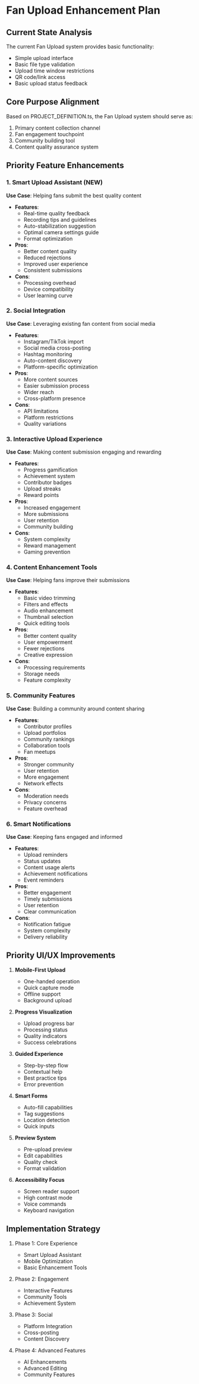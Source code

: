 # Fan Upload Enhancement Plan

## Current State Analysis

The current Fan Upload system provides basic functionality:

- Simple upload interface
- Basic file type validation
- Upload time window restrictions
- QR code/link access
- Basic upload status feedback

## Core Purpose Alignment

Based on PROJECT_DEFINITION.ts, the Fan Upload system should serve as:

1. Primary content collection channel
2. Fan engagement touchpoint
3. Community building tool
4. Content quality assurance system

## Priority Feature Enhancements

### 1. Smart Upload Assistant (NEW)

**Use Case**: Helping fans submit the best quality content

- **Features**:
  - Real-time quality feedback
  - Recording tips and guidelines
  - Auto-stabilization suggestion
  - Optimal camera settings guide
  - Format optimization
- **Pros**:
  - Better content quality
  - Reduced rejections
  - Improved user experience
  - Consistent submissions
- **Cons**:
  - Processing overhead
  - Device compatibility
  - User learning curve

### 2. Social Integration

**Use Case**: Leveraging existing fan content from social media

- **Features**:
  - Instagram/TikTok import
  - Social media cross-posting
  - Hashtag monitoring
  - Auto-content discovery
  - Platform-specific optimization
- **Pros**:
  - More content sources
  - Easier submission process
  - Wider reach
  - Cross-platform presence
- **Cons**:
  - API limitations
  - Platform restrictions
  - Quality variations

### 3. Interactive Upload Experience

**Use Case**: Making content submission engaging and rewarding

- **Features**:
  - Progress gamification
  - Achievement system
  - Contributor badges
  - Upload streaks
  - Reward points
- **Pros**:
  - Increased engagement
  - More submissions
  - User retention
  - Community building
- **Cons**:
  - System complexity
  - Reward management
  - Gaming prevention

### 4. Content Enhancement Tools

**Use Case**: Helping fans improve their submissions

- **Features**:
  - Basic video trimming
  - Filters and effects
  - Audio enhancement
  - Thumbnail selection
  - Quick editing tools
- **Pros**:
  - Better content quality
  - User empowerment
  - Fewer rejections
  - Creative expression
- **Cons**:
  - Processing requirements
  - Storage needs
  - Feature complexity

### 5. Community Features

**Use Case**: Building a community around content sharing

- **Features**:
  - Contributor profiles
  - Upload portfolios
  - Community rankings
  - Collaboration tools
  - Fan meetups
- **Pros**:
  - Stronger community
  - User retention
  - More engagement
  - Network effects
- **Cons**:
  - Moderation needs
  - Privacy concerns
  - Feature overhead

### 6. Smart Notifications

**Use Case**: Keeping fans engaged and informed

- **Features**:
  - Upload reminders
  - Status updates
  - Content usage alerts
  - Achievement notifications
  - Event reminders
- **Pros**:
  - Better engagement
  - Timely submissions
  - User retention
  - Clear communication
- **Cons**:
  - Notification fatigue
  - System complexity
  - Delivery reliability

## Priority UI/UX Improvements

1. **Mobile-First Upload**

   - One-handed operation
   - Quick capture mode
   - Offline support
   - Background upload

2. **Progress Visualization**

   - Upload progress bar
   - Processing status
   - Quality indicators
   - Success celebrations

3. **Guided Experience**

   - Step-by-step flow
   - Contextual help
   - Best practice tips
   - Error prevention

4. **Smart Forms**

   - Auto-fill capabilities
   - Tag suggestions
   - Location detection
   - Quick inputs

5. **Preview System**

   - Pre-upload preview
   - Edit capabilities
   - Quality check
   - Format validation

6. **Accessibility Focus**
   - Screen reader support
   - High contrast mode
   - Voice commands
   - Keyboard navigation

## Implementation Strategy

1. Phase 1: Core Experience

   - Smart Upload Assistant
   - Mobile Optimization
   - Basic Enhancement Tools

2. Phase 2: Engagement

   - Interactive Features
   - Community Tools
   - Achievement System

3. Phase 3: Social

   - Platform Integration
   - Cross-posting
   - Content Discovery

4. Phase 4: Advanced Features
   - AI Enhancements
   - Advanced Editing
   - Community Features
